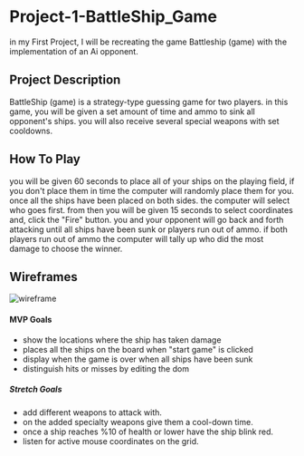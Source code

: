 # Project-1-BattleShip_Game

in my First Project, I will be recreating the game Battleship (game)
with the implementation of an Ai opponent.

## Project Description
BattleShip (game) is a strategy-type guessing game for two players. in this game, you will be given a set amount of time and ammo to sink all opponent's ships. you will also receive several special weapons with set cooldowns.


## How To Play
you will be given 60 seconds to place all of your ships on the playing field, if you don't place them in time the computer will randomly place them for you.
once all the ships have been placed on both sides. the computer will select who goes first.
from then you will be given 15 seconds to select coordinates and, click the "Fire" button. you and your opponent will go back and forth attacking until all ships have been sunk or players run out of ammo. if both players run out of ammo the computer will tally up who did the most damage to choose the winner.


## Wireframes

![wireframe](https://i.imgur.com/eedAvoE.png)

#### MVP Goals

- show the locations where the ship has taken damage 
- places all the ships on the board when "start game" is clicked
- display when the game is over when all ships have been sunk
- distinguish hits or misses by editing the dom

##### Stretch Goals
- add different weapons to attack with.
- on the added specialty weapons give them a cool-down time.
- once a ship reaches %10 of health or lower have the ship blink red.
- listen for active mouse coordinates on the grid.
